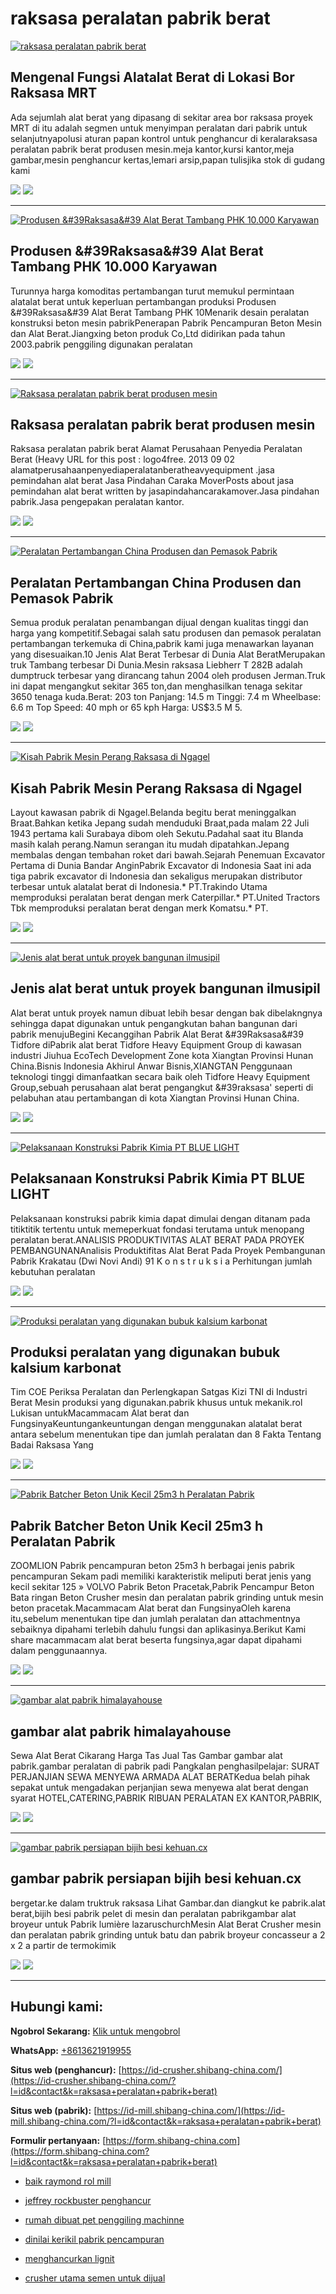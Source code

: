 # raksasa peralatan pabrik berat

<a href="https://swt.shibang-china.com/?l=id&img&k=raksasa+peralatan+pabrik+berat" target="_blank">![raksasa peralatan pabrik berat](http://static.shibang-china.com/all-800x300/72.jpg)</a>

## Mengenal Fungsi Alatalat Berat di Lokasi Bor Raksasa MRT
Ada sejumlah alat berat yang dipasang di sekitar area bor raksasa proyek MRT di itu adalah segmen untuk menyimpan peralatan dari pabrik untuk selanjutnyapolusi aturan papan kontrol untuk penghancur di keralaraksasa peralatan pabrik berat produsen mesin.meja kantor,kursi kantor,meja gambar,mesin penghancur kertas,lemari arsip,papan tulisjika stok di gudang kami


<a href="https://whatsapp.shibangsoft.com/WhatsApp.php" target="_blank" title="WhatsApp">![](http://static.shibang-china.com/icon/whatsapp.png)</a> <a href="https://swt.shibang-china.com/?l=id&icon&k=raksasa+peralatan+pabrik+berat" target="_blank">![](http://static.shibang-china.com/icon/chat-id.png)</a>

---

<a href="https://swt.shibang-china.com/?l=id&img&k=raksasa+peralatan+pabrik+berat" target="_blank">![Produsen &#39Raksasa&#39 Alat Berat Tambang PHK 10.000 Karyawan](http://static.shibang-china.com/all-800x300/320.jpg)</a>

## Produsen &#39Raksasa&#39 Alat Berat Tambang PHK 10.000 Karyawan
Turunnya harga komoditas pertambangan turut memukul permintaan alatalat berat untuk keperluan pertambangan produksi Produsen &#39Raksasa&#39 Alat Berat Tambang PHK 10Menarik desain peralatan konstruksi beton mesin pabrikPenerapan Pabrik Pencampuran Beton Mesin dan Alat Berat.Jiangxing beton produk Co,Ltd didirikan pada tahun 2003.pabrik penggiling digunakan peralatan


<a href="https://whatsapp.shibangsoft.com/WhatsApp.php" target="_blank" title="WhatsApp">![](http://static.shibang-china.com/icon/whatsapp.png)</a> <a href="https://swt.shibang-china.com/?l=id&icon&k=raksasa+peralatan+pabrik+berat" target="_blank">![](http://static.shibang-china.com/icon/chat-id.png)</a>

---

<a href="https://swt.shibang-china.com/?l=id&img&k=raksasa+peralatan+pabrik+berat" target="_blank">![Raksasa peralatan pabrik berat produsen mesin](http://static.shibang-china.com/all-800x300/851.jpg)</a>

## Raksasa peralatan pabrik berat produsen mesin
Raksasa peralatan pabrik berat Alamat Perusahaan Penyedia Peralatan Berat (Heavy URL for this post : logo4free. 2013 09 02 alamatperusahaanpenyediaperalatanberatheavyequipment .jasa pemindahan alat berat Jasa Pindahan Caraka MoverPosts about jasa pemindahan alat berat written by jasapindahancarakamover.Jasa pindahan pabrik.Jasa pengepakan peralatan kantor.


<a href="https://whatsapp.shibangsoft.com/WhatsApp.php" target="_blank" title="WhatsApp">![](http://static.shibang-china.com/icon/whatsapp.png)</a> <a href="https://swt.shibang-china.com/?l=id&icon&k=raksasa+peralatan+pabrik+berat" target="_blank">![](http://static.shibang-china.com/icon/chat-id.png)</a>

---

<a href="https://swt.shibang-china.com/?l=id&img&k=raksasa+peralatan+pabrik+berat" target="_blank">![Peralatan Pertambangan China Produsen dan Pemasok Pabrik](http://static.shibang-china.com/all-800x300/828.jpg)</a>

## Peralatan Pertambangan China Produsen dan Pemasok Pabrik
Semua produk peralatan penambangan dijual dengan kualitas tinggi dan harga yang kompetitif.Sebagai salah satu produsen dan pemasok peralatan pertambangan terkemuka di China,pabrik kami juga menawarkan layanan yang disesuaikan.10 Jenis Alat Berat Terbesar di Dunia Alat BeratMerupakan truk Tambang terbesar Di Dunia.Mesin raksasa Liebherr T 282B adalah dumptruck terbesar yang dirancang tahun 2004 oleh produsen Jerman.Truk ini dapat mengangkut sekitar 365 ton,dan menghasilkan tenaga sekitar 3650 tenaga kuda.Berat: 203 ton Panjang: 14.5 m Tinggi: 7.4 m Wheelbase: 6.6 m Top Speed: 40 mph or 65 kph Harga: US$3.5 M 5.


<a href="https://whatsapp.shibangsoft.com/WhatsApp.php" target="_blank" title="WhatsApp">![](http://static.shibang-china.com/icon/whatsapp.png)</a> <a href="https://swt.shibang-china.com/?l=id&icon&k=raksasa+peralatan+pabrik+berat" target="_blank">![](http://static.shibang-china.com/icon/chat-id.png)</a>

---

<a href="https://swt.shibang-china.com/?l=id&img&k=raksasa+peralatan+pabrik+berat" target="_blank">![Kisah Pabrik Mesin Perang Raksasa di Ngagel](http://static.shibang-china.com/all-800x300/287.jpg)</a>

## Kisah Pabrik Mesin Perang Raksasa di Ngagel
Layout kawasan pabrik di Ngagel.Belanda begitu berat meninggalkan Braat.Bahkan ketika Jepang sudah menduduki Braat,pada malam 22 Juli 1943 pertama kali Surabaya dibom oleh Sekutu.Padahal saat itu Blanda masih kalah perang.Namun serangan itu mudah dipatahkan.Jepang membalas dengan tembahan roket dari bawah.Sejarah Penemuan Excavator Pertama di Dunia Bandar AnginPabrik Excavator di Indonesia Saat ini ada tiga pabrik excavator di Indonesia dan sekaligus merupakan distributor terbesar untuk alatalat berat di Indonesia.* PT.Trakindo Utama memproduksi peralatan berat dengan merk Caterpillar.* PT.United Tractors Tbk memproduksi peralatan berat dengan merk Komatsu.* PT.


<a href="https://whatsapp.shibangsoft.com/WhatsApp.php" target="_blank" title="WhatsApp">![](http://static.shibang-china.com/icon/whatsapp.png)</a> <a href="https://swt.shibang-china.com/?l=id&icon&k=raksasa+peralatan+pabrik+berat" target="_blank">![](http://static.shibang-china.com/icon/chat-id.png)</a>

---

<a href="https://swt.shibang-china.com/?l=id&img&k=raksasa+peralatan+pabrik+berat" target="_blank">![Jenis alat berat untuk proyek bangunan ilmusipil](http://static.shibang-china.com/all-800x300/465.jpg)</a>

## Jenis alat berat untuk proyek bangunan ilmusipil
Alat berat untuk proyek namun dibuat lebih besar dengan bak dibelakngnya sehingga dapat digunakan untuk pengangkutan bahan bangunan dari pabrik menujuBegini Kecanggihan Pabrik Alat Berat &#39Raksasa&#39 Tidfore diPabrik alat berat Tidfore Heavy Equipment Group di kawasan industri Jiuhua EcoTech Development Zone kota Xiangtan Provinsi Hunan China.Bisnis Indonesia Akhirul Anwar Bisnis,XIANGTAN Penggunaan teknologi tinggi dimanfaatkan secara baik oleh Tidfore Heavy Equipment Group,sebuah perusahaan alat berat pengangkut &#39raksasa' seperti di pelabuhan atau pertambangan di kota Xiangtan Provinsi Hunan China.


<a href="https://whatsapp.shibangsoft.com/WhatsApp.php" target="_blank" title="WhatsApp">![](http://static.shibang-china.com/icon/whatsapp.png)</a> <a href="https://swt.shibang-china.com/?l=id&icon&k=raksasa+peralatan+pabrik+berat" target="_blank">![](http://static.shibang-china.com/icon/chat-id.png)</a>

---

<a href="https://swt.shibang-china.com/?l=id&img&k=raksasa+peralatan+pabrik+berat" target="_blank">![Pelaksanaan Konstruksi Pabrik Kimia PT BLUE LIGHT](http://static.shibang-china.com/all-800x300/1243.jpg)</a>

## Pelaksanaan Konstruksi Pabrik Kimia PT BLUE LIGHT
Pelaksanaan konstruksi pabrik kimia dapat dimulai dengan ditanam pada titiktitik tertentu untuk memeperkuat fondasi terutama untuk menopang peralatan berat.ANALISIS PRODUKTIVITAS ALAT BERAT PADA PROYEK PEMBANGUNANAnalisis Produktifitas Alat Berat Pada Proyek Pembangunan Pabrik Krakatau (Dwi Novi Andi) 91 K o n s t r u k s i a Perhitungan jumlah kebutuhan peralatan


<a href="https://whatsapp.shibangsoft.com/WhatsApp.php" target="_blank" title="WhatsApp">![](http://static.shibang-china.com/icon/whatsapp.png)</a> <a href="https://swt.shibang-china.com/?l=id&icon&k=raksasa+peralatan+pabrik+berat" target="_blank">![](http://static.shibang-china.com/icon/chat-id.png)</a>

---

<a href="https://swt.shibang-china.com/?l=id&img&k=raksasa+peralatan+pabrik+berat" target="_blank">![Produksi peralatan yang digunakan bubuk kalsium karbonat](http://static.shibang-china.com/all-800x300/1272.jpg)</a>

## Produksi peralatan yang digunakan bubuk kalsium karbonat
Tim COE Periksa Peralatan dan Perlengkapan Satgas Kizi TNI di Industri Berat Mesin produksi yang digunakan.pabrik khusus untuk mekanik.rol Lukisan untukMacammacam Alat berat dan FungsinyaKeuntungankeuntungan dengan menggunakan alatalat berat antara sebelum menentukan tipe dan jumlah peralatan dan 8 Fakta Tentang Badai Raksasa Yang


<a href="https://whatsapp.shibangsoft.com/WhatsApp.php" target="_blank" title="WhatsApp">![](http://static.shibang-china.com/icon/whatsapp.png)</a> <a href="https://swt.shibang-china.com/?l=id&icon&k=raksasa+peralatan+pabrik+berat" target="_blank">![](http://static.shibang-china.com/icon/chat-id.png)</a>

---

<a href="https://swt.shibang-china.com/?l=id&img&k=raksasa+peralatan+pabrik+berat" target="_blank">![Pabrik Batcher Beton Unik Kecil 25m3 h Peralatan Pabrik](http://static.shibang-china.com/all-800x300/1259.jpg)</a>

## Pabrik Batcher Beton Unik Kecil 25m3 h Peralatan Pabrik
ZOOMLION Pabrik pencampuran beton 25m3 h berbagai jenis pabrik pencampuran Sekam padi memiliki karakteristik meliputi berat jenis yang kecil sekitar 125 » VOLVO Pabrik Beton Pracetak,Pabrik Pencampur Beton Bata ringan Beton Crusher mesin dan peralatan pabrik grinding untuk mesin beton pracetak.Macammacam Alat berat dan FungsinyaOleh karena itu,sebelum menentukan tipe dan jumlah peralatan dan attachmentnya sebaiknya dipahami terlebih dahulu fungsi dan aplikasinya.Berikut Kami share macammacam alat berat beserta fungsinya,agar dapat dipahami dalam penggunaannya.


<a href="https://whatsapp.shibangsoft.com/WhatsApp.php" target="_blank" title="WhatsApp">![](http://static.shibang-china.com/icon/whatsapp.png)</a> <a href="https://swt.shibang-china.com/?l=id&icon&k=raksasa+peralatan+pabrik+berat" target="_blank">![](http://static.shibang-china.com/icon/chat-id.png)</a>

---

<a href="https://swt.shibang-china.com/?l=id&img&k=raksasa+peralatan+pabrik+berat" target="_blank">![gambar alat pabrik himalayahouse](http://static.shibang-china.com/all-800x300/222.jpg)</a>

## gambar alat pabrik himalayahouse
Sewa Alat Berat Cikarang Harga Tas Jual Tas Gambar gambar alat pabrik.gambar peralatan di pabrik padi Pangkalan penghasilpelajar: SURAT PERJANJIAN SEWA MENYEWA ARMADA ALAT BERATKedua belah pihak sepakat untuk mengadakan perjanjian sewa menyewa alat berat dengan syarat HOTEL,CATERING,PABRIK RIBUAN PERALATAN EX KANTOR,PABRIK,


<a href="https://whatsapp.shibangsoft.com/WhatsApp.php" target="_blank" title="WhatsApp">![](http://static.shibang-china.com/icon/whatsapp.png)</a> <a href="https://swt.shibang-china.com/?l=id&icon&k=raksasa+peralatan+pabrik+berat" target="_blank">![](http://static.shibang-china.com/icon/chat-id.png)</a>

---

<a href="https://swt.shibang-china.com/?l=id&img&k=raksasa+peralatan+pabrik+berat" target="_blank">![gambar pabrik persiapan bijih besi kehuan.cx](http://static.shibang-china.com/all-800x300/260.jpg)</a>

## gambar pabrik persiapan bijih besi kehuan.cx
bergetar.ke dalam truktruk raksasa Lihat Gambar.dan diangkut ke pabrik.alat berat,bijih besi pabrik pelet di mesin dan peralatan pabrikgambar alat broyeur untuk Pabrik lumière lazaruschurchMesin Alat Berat Crusher mesin dan peralatan pabrik grinding untuk batu dan pabrik broyeur concasseur a 2 x 2 a partir de termokimik


<a href="https://whatsapp.shibangsoft.com/WhatsApp.php" target="_blank" title="WhatsApp">![](http://static.shibang-china.com/icon/whatsapp.png)</a> <a href="https://swt.shibang-china.com/?l=id&icon&k=raksasa+peralatan+pabrik+berat" target="_blank">![](http://static.shibang-china.com/icon/chat-id.png)</a>

---
## Hubungi kami:

**Ngobrol Sekarang:** [Klik untuk mengobrol](https://swt.shibang-china.com?l=id&contact&k=raksasa+peralatan+pabrik+berat)

**WhatsApp:**  [+8613621919955](https://whatsapp.shibangsoft.com/WhatsApp.php)

**Situs web (penghancur):** [https://id-crusher.shibang-china.com/](https://id-crusher.shibang-china.com/?l=id&contact&k=raksasa+peralatan+pabrik+berat)

**Situs web (pabrik):** [https://id-mill.shibang-china.com/](https://id-mill.shibang-china.com/?l=id&contact&k=raksasa+peralatan+pabrik+berat)

**Formulir pertanyaan:** [https://form.shibang-china.com](https://form.shibang-china.com?l=id&contact&k=raksasa+peralatan+pabrik+berat)

* [baik raymond rol mill](../42/baik%20raymond%20rol%20mill.md)

* [jeffrey rockbuster penghancur](../41/jeffrey%20rockbuster%20penghancur.md)

* [rumah dibuat pet penggiling machinne](../45/rumah%20dibuat%20pet%20penggiling%20machinne.md)

* [dinilai kerikil pabrik pencampuran](../42/dinilai%20kerikil%20pabrik%20pencampuran.md)

* [menghancurkan lignit](../44/menghancurkan%20lignit.md)

* [crusher utama semen untuk dijual](../49/crusher%20utama%20semen%20untuk%20dijual.md)